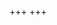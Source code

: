 +++
+++

<canvas id="interactive_example"></canvas>

<script type="module">
import init from '../wasm-bindgen/relax_gd_transfers.js'
init()
</script>

